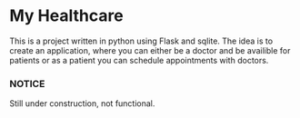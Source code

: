 # My Healthcare  

This is a project written in python using Flask and sqlite. The idea is to create an application, where you can either be a doctor and be availible for patients or as a patient you can schedule appointments with doctors.  

### NOTICE  

Still under construction, not functional.  
